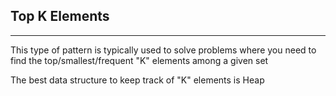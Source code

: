 ## Top K Elements

------

This type of pattern is typically used to solve problems where you need to find the top/smallest/frequent "K" elements among a given set

The best data structure to keep track of "K" elements is Heap

